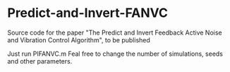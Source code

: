 # Predict-and-Invert-FANVC
Source code for the paper "The Predict and Invert Feedback Active Noise and Vibration Control Algorithm", to be published

Just run PIFANVC.m
Feal free to change the number of simulations, seeds and other parameters.
